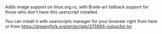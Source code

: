 Adds image support on linux.org.ru, with Braile-art fallback support for those who don't have this userscript installed.

You can install it with userscripts manager for your browser right from here or from https://greasyfork.org/en/scripts/375993-colourful-lor
